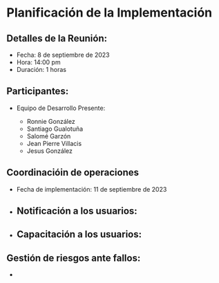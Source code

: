 # Planificación de la Implementación

## Detalles de la Reunión:

- Fecha: 8 de septiembre de 2023
- Hora: 14:00 pm
- Duración: 1 horas

## Participantes:

- Equipo de Desarrollo Presente:

  - Ronnie González
  - Santiago Gualotuña
  - Salomé Garzón
  - Jean Pierre Villacis
  - Jesus González

## Coordinacióin de operaciones

- Fecha de implementación: 11 de septiembre de 2023
- Notificación a los usuarios:
  -
- Capacitación a los usuarios:
  -

## Gestión de riesgos ante fallos:

-
